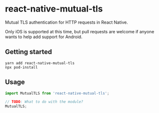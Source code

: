 # react-native-mutual-tls

Mutual TLS authentication for HTTP requests in React Native.

Only iOS is supported at this time, but pull requests are welcome if anyone wants to help add support for Android.

## Getting started

```
yarn add react-native-mutual-tls
npx pod-install
```

## Usage
```javascript
import MutualTLS from 'react-native-mutual-tls';

// TODO: What to do with the module?
MutualTLS;
```
